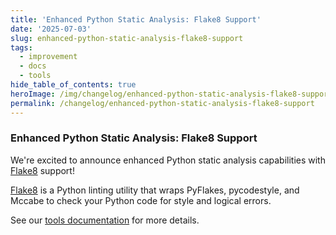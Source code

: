 ```yaml
---
title: 'Enhanced Python Static Analysis: Flake8 Support'
date: '2025-07-03'
slug: enhanced-python-static-analysis-flake8-support
tags:
  - improvement
  - docs
  - tools
hide_table_of_contents: true
heroImage: /img/changelog/enhanced-python-static-analysis-flake8-support-hero.webp
permalink: /changelog/enhanced-python-static-analysis-flake8-support
---
```


### Enhanced Python Static Analysis: Flake8 Support

We're excited to announce enhanced Python static analysis capabilities with [Flake8](https://flake8.pycqa.org/) support!

[Flake8](https://flake8.pycqa.org/) is a Python linting utility that wraps PyFlakes, pycodestyle, and Mccabe to check your Python code for style and logical errors.

See our [tools documentation](https://docs.coderabbit.ai/tools/) for more details.
